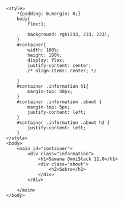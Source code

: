 

    <style>
        *{padding: 0;margin: 0;}
        body{
            flex:1;
         
            background: rgb(233, 233, 233);
        }
        #container{
            width: 100%;
            height: 100%;
            display: flex;
            justify-content: center;
            /* align-items: center; */
          
        }
        #container .information h1{
            margin-top: 50px;
        }
        #container .information .about {
            margin-top: 5px;
            justify-content: left;
        }
        #container .information .about h2 {
            justify-content: left;
        }
    </style>
    <body>
        <main id="container">
            <div class="information">
                <h1>Semana OmniStack 11.0</h1>
                <div class="about">
                    <h2>Sobre</h2>
                </div>
            </div>
            
        </main>
    </body>

